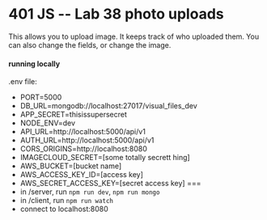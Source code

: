 401 JS --  Lab 38 photo uploads
===

This allows you to upload image. It keeps track of who uploaded them. You can also change the fields, or change the image.

#### running locally
.env file:
- PORT=5000
- DB_URL=mongodb://localhost:27017/visual_files_dev
- APP_SECRET=thisissupersecret
- NODE_ENV=dev
- API_URL=http://localhost:5000/api/v1
- AUTH_URL=http://localhost:5000/api/v1
- CORS_ORIGINS=http://localhost:8080
- IMAGECLOUD_SECRET=[some totally secrett hing]
- AWS_BUCKET=[bucket name]
- AWS_ACCESS_KEY_ID=[access key]
- AWS_SECRET_ACCESS_KEY=[secret access key]
===
- in /server, run `npm run dev`, `npm run mongo`
- in /client, run `npm run watch`
- connect to localhost:8080
